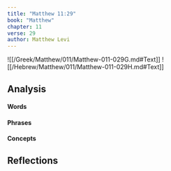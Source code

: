 ```yaml
---
title: "Matthew 11:29"
book: "Matthew"
chapter: 11
verse: 29
author: Matthew Levi
---
```

![[/Greek/Matthew/011/Matthew-011-029G.md#Text]]
![[/Hebrew/Matthew/011/Matthew-011-029H.md#Text]]

## Analysis

#### Words

#### Phrases

#### Concepts

## Reflections
